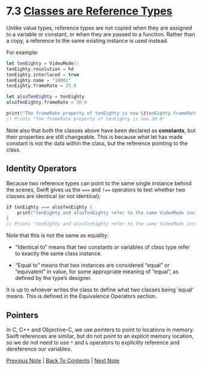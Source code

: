 # 7.3 [Classes are Reference Types](https://developer.apple.com/library/content/documentation/Swift/Conceptual/Swift_Programming_Language/ClassesAndStructures.html#//apple_ref/doc/uid/TP40014097-CH13-ID89)

Unlike value types, reference types are not copied when they are assigned to a variable or constant, or when they are passed to a function. Rather than a copy, a reference to the same existing instance is used instead.

For example:
```Swift
let tenEighty = VideoMode()
tenEighty.resolution = hd
tenEighty.interlaced = true
tenEighty.name = "1080i"
tenEighty.frameRate = 25.0

let alsoTenEighty = tenEighty
alsoTenEighty.frameRate = 30.0

print("The frameRate property of tenEighty is now \(tenEighty.frameRate)")
// Prints "The frameRate property of tenEighty is now 30.0"
```

Note also that both the classes above have been declared as **constants**, but their properties are still changeable. This is because what let has made constant is not the data within the class, but the reference pointing to the class.

## Identity Operators

Because two reference types can point to the same single instance behind the scenes, Swift gives us the `===` and `!==` operators to test whether two classes are identical (or not identical):

```Swift
if tenEighty === alsoTenEighty {
    print("tenEighty and alsoTenEighty refer to the same VideoMode instance.")
}
// Prints "tenEighty and alsoTenEighty refer to the same VideoMode instance."
```

Note that this is not the same as equality:

* “Identical to” means that two constants or variables of class type refer to exactly the same class instance.

* “Equal to” means that two instances are considered “equal” or “equivalent” in value, for some appropriate meaning of “equal”, as defined by the type’s designer.

It is up to whoever writes the class to define what two classes being 'equal' means. This is defined in the Equivalence Operators section.

## Pointers

In C, C++ and Objective-C, we use pointers to point to locations in memory. Swift references are similar, but do not point to an explicit memory location, so we do not need to use `*` and `&` operators to explicitly reference and dereference our variables.

[Previous Note](../7%20-%20Classes%20and%20Structures/7.2%20-%20Structures%20and%20Enumerations%20are%20Value%20Types.md) | [Back To Contents](https://github.com/Firanus/swift-language-guide-notes) |  [Next Note](../7%20-%20Classes%20and%20Structures/7.4%20-%20Choosing%20Between%20Classes%20and%20Structures.md)